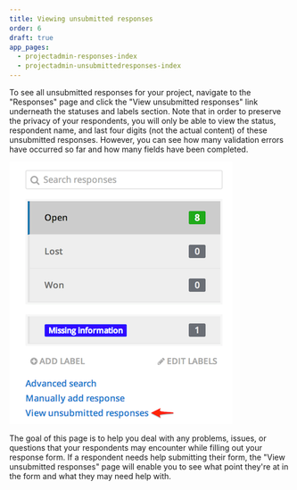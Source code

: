```yaml
---
title: Viewing unsubmitted responses
order: 6
draft: true
app_pages:
  - projectadmin-responses-index
  - projectadmin-unsubmittedresponses-index
---
```


To see all unsubmitted responses for your project, navigate to the "Responses" page and click the "View unsubmitted responses" link underneath the statuses and labels section. Note that in order to preserve the privacy of your respondents, you will only be able to view the status, respondent name, and last four digits (not the actual content) of these unsubmitted responses. However, you can see how many validation errors have occurred so far and how many fields have been completed.

![unsubmitted responses](../images/screenshot_unsubmitted_responses.png)

The goal of this page is to help you deal with any problems, issues, or questions that your respondents may encounter while filling out your response form. If a respondent needs help submitting their form, the "View unsubmitted responses" page will enable you to see what point they're at in the form and what they may need help with.
